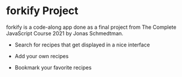 # forkify Project

forkify is a code-along app done as a final project from The Complete JavaScript Course 2021 by Jonas Schmedtman.

- Search for recipes that get displayed in a nice interface

- Add your own recipes

- Bookmark your favorite recipes
